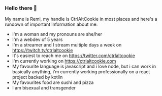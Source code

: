 ### Hello there 👋

<!--
**ctrlaltcookie/ctrlaltcookie** is a ✨ _special_ ✨ repository because its `README.md` (this file) appears on your GitHub profile.

Here are some ideas to get you started:

- 🔭 I’m currently working on ...
- 🌱 I’m currently learning ...
- 👯 I’m looking to collaborate on ...
- 🤔 I’m looking for help with ...
- 💬 Ask me about ...
- 📫 How to reach me: ...
- 😄 Pronouns: ...
- ⚡ Fun fact: ...
-->

My name is Remi, my handle is CtrlAltCookie in most places and here's a rundown of important information about me:

- I'm a woman and my pronouns are she/her
- I'm a webdev of 5 years
- I'm a streamer and I stream multiple days a week on https://twitch.tv/ctrlaltcookie
- It's easiest to reach me on https://twitter.com/ctrlaltcookie
- I'm currently working on https://ctrlaltcookie.com
- My favourite language is javascript and i love node, but i can work in basically anything, i'm currently working professionally on a react project backed by kotlin
- My favourites food are sushi and pizza
- I am bisexual and transgender
